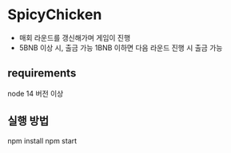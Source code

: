 # SpicyChicken

- 매회 라운드를 갱신해가며 게임이 진행
- 5BNB 이상 시, 출금 가능 1BNB 이하면 다음 라운드 진행 시 출금 가능

## requirements

node 14 버전 이상

## 실행 방법

npm install
npm start
